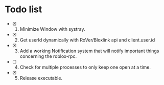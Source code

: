 # Todo list
* [x] 1. Minimize Window with systray.
* [x] 2. Get userId dynamically with RoVer/Bloxlink api and client.user.id
* [x] 3. Add a working Notification system that will notify important things concerning the roblox-rpc.
* [ ] 4. Check for multiple processes to only keep one open at a time.
* [x] 5. Release executable.